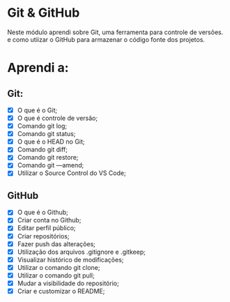 # Git & GitHub
Neste módulo aprendi sobre Git, uma ferramenta para controle de versões. e como utiizar o GitHub para armazenar o código fonte dos projetos.

# Aprendi a:

## Git:
- [x]  O que é o Git;
- [x]  O que é controle de versão;
- [x]  Comando git log;
- [x]  Comando git status;
- [x]  O que é o HEAD no Git;
- [x]  Comando git diff;
- [x]  Comando git restore;
- [x]  Comando git —amend;
- [x]  Utilizar o Source Control do VS Code;

## GitHub
- [x]  O que é o Github;
- [x]  Criar conta no Github;
- [x]  Editar perfil público;
- [x]  Criar repositórios;
- [x]  Fazer push das alterações;
- [x]  Utilização dos arquivos .gitignore e .gitkeep;
- [x]  Visualizar histórico de modificações;
- [x]  Utilizar o comando git clone;
- [x]  Utilizar o comando git pull;
- [x]  Mudar a visibilidade do repositório;
- [x]  Criar e customizar o README;